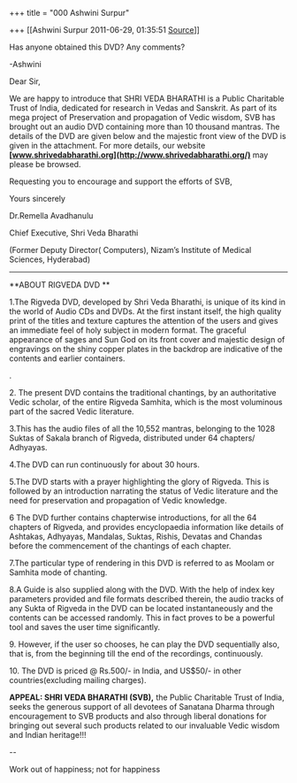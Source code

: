 +++
title = "000 Ashwini Surpur"

+++
[[Ashwini Surpur	2011-06-29, 01:35:51 [Source](https://groups.google.com/g/samskrita/c/osv_uW9DMl0)]]



Has anyone obtained this DVD? Any comments?

  

-Ashwini  
  
  

Dear Sir,



We are happy to introduce that SHRI VEDA BHARATHI is a Public Charitable Trust of India, dedicated for research in Vedas and Sanskrit. As part of its mega project of Preservation and propagation of Vedic wisdom, SVB has brought out an audio DVD containing more than 10 thousand mantras. The details of the DVD are given below and the majestic front view of the DVD is given in the attachment. For more details, our website **[www.shrivedabharathi.org](http://www.shrivedabharathi.org/)** may please be browsed.



Requesting you to encourage and support the efforts of SVB,



Yours sincerely

Dr.Remella Avadhanulu

Chief Executive, Shri Veda Bharathi

(Former Deputy Director( Computers), Nizam’s Institute of Medical Sciences, Hyderabad)



****

**ABOUT RIGVEDA DVD **



1.The Rigveda DVD, developed by Shri Veda Bharathi, is unique of its kind in the world of Audio CDs and DVDs. At the first instant itself, the high quality print of the titles and texture captures the attention of the users and gives an immediate feel of holy subject in modern format. The graceful appearance of sages and Sun God on its front cover and majestic design of engravings on the shiny copper plates in the backdrop are indicative of the contents and earlier containers.

.

2\. The present DVD contains the traditional chantings, by an authoritative Vedic scholar, of the entire Rigveda Samhita, which is the most voluminous part of the sacred Vedic literature.



3.This has the audio files of all the 10,552 mantras, belonging to the
1028 Suktas of Sakala branch of Rigveda, distributed under 64
chapters/ Adhyayas.



4.The DVD can run continuously for about 30 hours.



5.The DVD starts with a prayer highlighting the glory of Rigveda. This is followed by an introduction narrating the status of Vedic literature and the need for preservation and propagation of Vedic knowledge.



6 The DVD further contains chapterwise introductions, for all the 64 chapters of Rigveda, and provides encyclopaedia information like details of Ashtakas, Adhyayas, Mandalas, Suktas, Rishis, Devatas and Chandas before the commencement of the chantings of each chapter.



7.The particular type of rendering in this DVD is referred to as Moolam or Samhita mode of chanting.



8.A Guide is also supplied along with the DVD. With the help of index
key parameters provided and file formats described therein, the audio
tracks of any Sukta of Rigveda in the DVD can be located instantaneously and the contents can be accessed randomly. This in fact proves to be a powerful tool and saves the user time significantly.



9\. However, if the user so chooses, he can play the DVD sequentially also, that is, from the beginning till the end of the recordings, continuously.



10\. The DVD is priced @ Rs.500/- in India, and US$50/- in other countries(excluding mailing charges).



**APPEAL: SHRI VEDA BHARATHI (SVB),** the Public Charitable Trust of India, seeks the generous support of all devotees of Sanatana Dharma
through encouragement to SVB products and also through liberal donations for bringing out several such products related to our invaluable Vedic wisdom and Indian heritage!!!

  
  
  
--  

Work out of happiness; not for happiness

  

